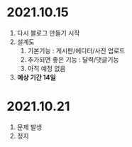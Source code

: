 # 2021.10.15
   1. 다시 블로그 만들기 시작
   2. 설계도
      1. 기본기능 : 게시판/에디터/사진 업로드
      2. 추가되면 좋은 기능 : 달력/댓글기능
      3. 아직 예정 없음
   3. **예상 기간 14일**
       
# 2021.10.21
   1. 문제 발생
   2. 정지
